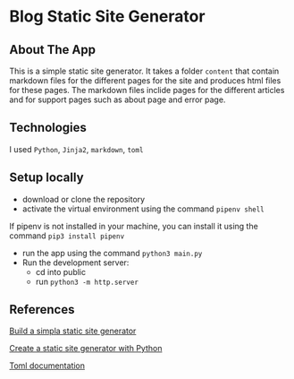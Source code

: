# Blog Static Site Generator



## About The App
This is a simple static site generator. 
It takes a folder `content` that contain markdown files for the  different pages for the site and produces html files for these pages.
The markdown files inclide pages for the different articles and for support pages such as about page and error page.



## Technologies
I used `Python`, `Jinja2`, `markdown`, `toml`



## Setup locally
- download or clone the repository
- activate the virtual environment using the command `pipenv shell`

If pipenv is not installed in your machine, you can install it using the command `pip3 install pipenv`

- run the app using the command `python3 main.py`
- Run the development server:
    - cd into public
    - run `python3 -m http.server`


## References
[Build a simpla static site generator](https://www.youtube.com/watch?v=Ph7oJDR71Jc)


[Create a static site generator with Python](https://docs.replit.com/tutorials/python/static-site-generator)


[Toml documentation](https://toml.io/en/)